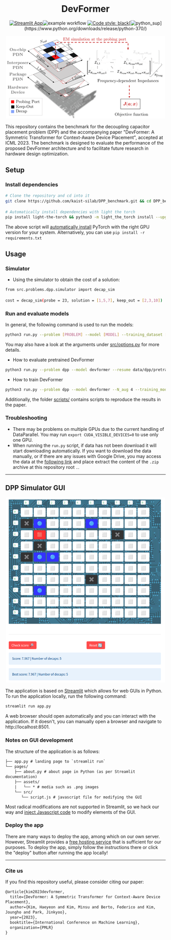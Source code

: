 <div align="center">

# DevFormer
[![Streamlit App](https://static.streamlit.io/badges/streamlit_badge_red.svg)](https://dppbench.streamlit.app/)![example workflow](https://github.com/kaist-silab/DPPBench/actions/workflows/pytest.yml/badge.svg) [![Code style: black](https://img.shields.io/badge/code%20style-black-000000.svg)](https://github.com/psf/black)[![python_sup](https://img.shields.io/badge/python-3.7+-blue.svg?)](https://www.python.org/downloads/release/python-370/)

<p align="center">
    <img src="pages/assets/objective.png" width="500"/>
</p> 

</div>

This repository contains the benchmark for the decoupling capacitor placement problem (DPP) and the accompanying paper "DevFormer: A Symmetric Transformer for Context-Aware Device Placement", accepted at ICML 2023. The benchmark is designed to evaluate the performance of the proposed DevFormer architecture and to facilitate future research in hardware design optimization.


## Setup

### Install dependencies
```bash
# Clone the repository and cd into it
git clone https://github.com/kaist-silab/DPP_benchmark.git && cd DPP_benchmark

# Automatically install dependencies with light the torch
pip install light-the-torch && python3 -m light_the_torch install --upgrade -r requirements.txt
```
The above script will [automatically install](https://github.com/pmeier/light-the-torch) PyTorch with the right GPU version for your system. Alternatively, you can use `pip install -r requirements.txt` 

## Usage
### Simulator
* Using the simulator to obtain the cost of a solution:

```bash
from src.problems.dpp.simulator import decap_sim

cost = decap_sim(probe = 23, solution = [1,5,7], keep_out = [2,3,10])
```
### Run and evaluate models

In general, the following command is used to run the models:
```bash
python3 run.py --problem [PROBLEM] --model [MODEL] --training_dataset [DATASET]
```
You may also have a look at the arguments under [src/options.py](src/options.py) for more details.

* How to evaluate pretrained DevFormer

```bash
python3 run.py --problem dpp --model devformer --resume data/dpp/pretrained/CSE_2000_epoch-50.pt --eval_only
```
  
* How to train DevFormer
  
```bash
python3 run.py --problem dpp --model devformer --N_aug 4 --training_mode IL --train_dataset data/dpp/training_2000_new.pkl --guiding_action data/dpp/guiding_2000_new.pkl --EE --SE --batch_size 200
```

Additionally, the folder [scripts/](scripts/) contains scripts to reproduce the results in the paper.

### Troubleshooting
- There may be problems on multiple GPUs due to the current handling of DataParallel. You may run `export CUDA_VISIBLE_DEVICES=0` to use only one GPU.
- When running the `run.py` script, if data has not been download it will start downloading automatically. If you want to download the data manually, or if there are any issues with Google Drive, you may access the data at the [following link](https://drive.google.com/file/d/1cANSJRW7STCl_7cWacDajWMXcEUQG1SK/view) and place extract the content of the `.zip` archive at this repository root `.`.

--- 

## DPP Simulator GUI
<p align="center">
    <img src="pages/assets/catchy.png" width="500"/>
</p> 


The application is based on [Streamlit](https://streamlit.io/) which allows for web GUIs in Python. To run the application locally, run the following command:

```bash
streamlit run app.py
```

A web browser should open automatically and you can interact with the application. If it doesn't, you can manually open a browser and navigate to http://localhost:8501.

### Notes on GUI development
The structure of the application is as follows:
```
├── app.py # landing page to `streamlit run`
└── pages/
    ├── about.py # about page in Python (as per Streamlit documentation)
    ├── assets/
    |   └── * # media such as .png images
    └── src/
       └── script.js # javascript file for modifying the GUI
```

Most radical modifications are not supported in Streamlit, so we hack our way and [inject Javascript code](https://www.youtube.com/watch?v=OVgPJEMDkak) to modify elements of the GUI.

### Deploy the app
There are many ways to deploy the app, among which on our own server. However, Streamlit provides a [free hosting service](https://docs.streamlit.io/streamlit-cloud/get-started/deploy-an-app) that is sufficient for our purposes. To deploy the app, simply follow the instructions there or click the "deploy" button after running the app locally!

---
### Cite us

If you find this repository useful, please consider citing our paper:

```
@article{kim2023devformer,
  title={DevFormer: A Symmetric Transformer for Context-Aware Device Placement},
  author={Kim, Haeyeon and Kim, Minsu and Berto, Federico and Kim, Joungho and Park, Jinkyoo},
  year={2023},
  booktitle={International Conference on Machine Learning},
  organization={PMLR}
}
```

